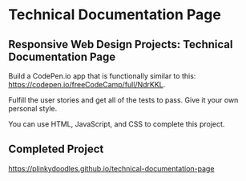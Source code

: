 # Technical Documentation Page

## Responsive Web Design Projects: Technical Documentation Page

Build a CodePen.io app that is functionally similar to this: https://codepen.io/freeCodeCamp/full/NdrKKL.

Fulfill the user stories and get all of the tests to pass. Give it your own personal style.

You can use HTML, JavaScript, and CSS to complete this project. 

## Completed Project

https://plinkydoodles.github.io/technical-documentation-page